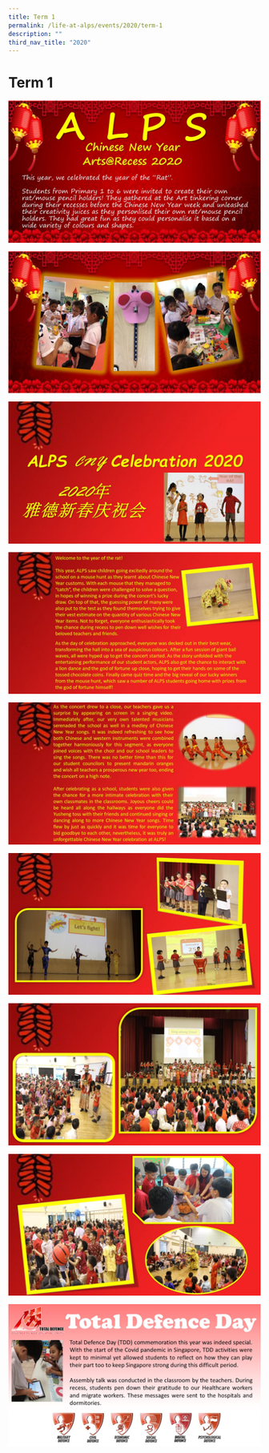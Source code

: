 ```yaml
---
title: Term 1
permalink: /life-at-alps/events/2020/term-1
description: ""
third_nav_title: "2020"
---
```

# **Term 1**

![](/images/T1%20Slide1.jpg)

![](/images/T2%20Slide2.jpg)

![](/images/T1%20Slide3.jpg)

![](/images/T1%20Slide4.jpg)

![](/images/Slide5.jpg)

![](/images/T1%20Slide6.jpg)

![](/images/T1%20Slide7.jpg)

![](/images/T1%20Slide8.jpg)

![](/images/T1%20Slide9.jpg)
